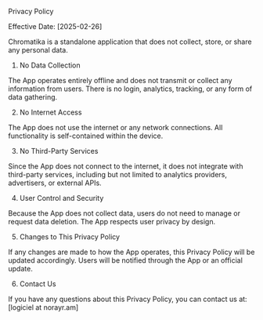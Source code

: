 Privacy Policy

Effective Date: [2025-02-26]

Chromatika is a standalone application that does not collect, store, or share any personal data.

1. No Data Collection

The App operates entirely offline and does not transmit or collect any information from users. There is no login, analytics, tracking, or any form of data gathering.

2. No Internet Access

The App does not use the internet or any network connections. All functionality is self-contained within the device.

3. No Third-Party Services

Since the App does not connect to the internet, it does not integrate with third-party services, including but not limited to analytics providers, advertisers, or external APIs.

4. User Control and Security

Because the App does not collect data, users do not need to manage or request data deletion. The App respects user privacy by design.

5. Changes to This Privacy Policy

If any changes are made to how the App operates, this Privacy Policy will be updated accordingly. Users will be notified through the App or an official update.

6. Contact Us

If you have any questions about this Privacy Policy, you can contact us at:
[logiciel at norayr.am]

